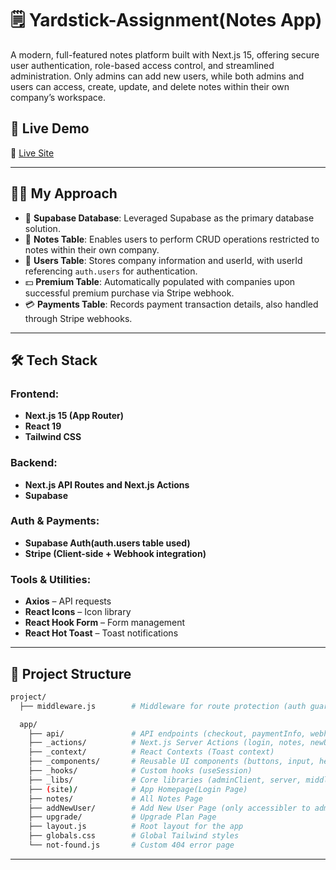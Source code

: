 # 🗒️ Yardstick-Assignment(Notes App)

A modern, full-featured notes platform built with Next.js 15, offering secure user authentication, role-based access control, and streamlined administration. Only admins can add new users, while both admins and users can access, create, update, and delete notes within their own company’s workspace.

## 🚀 Live Demo

🔗 [Live Site](https://nextjs-infinity-flix.vercel.app)

---

## ✋🏽 My Approach  

- 📅 **Supabase Database**: Leveraged Supabase as the primary database solution.  
- 📝 **Notes Table**: Enables users to perform CRUD operations restricted to notes within their own company.  
- 👥 **Users Table**: Stores company information and userId, with userId referencing `auth.users` for authentication.  
- 💵 **Premium Table**: Automatically populated with companies upon successful premium purchase via Stripe webhook.  
- 💳 **Payments Table**: Records payment transaction details, also handled through Stripe webhooks.

---

## 🛠️ Tech Stack

### Frontend:
- **Next.js 15 (App Router)**
- **React 19**
- **Tailwind CSS**

### Backend:
- **Next.js API Routes and Next.js Actions**
- **Supabase**

### Auth & Payments:
- **Supabase Auth(auth.users table used)**
- **Stripe (Client-side + Webhook integration)**

### Tools & Utilities:
- **Axios** – API requests    
- **React Icons** – Icon library  
- **React Hook Form** – Form management  
- **React Hot Toast** – Toast notifications

---

## 📂 Project Structure

```bash
project/
  ├── middleware.js        # Middleware for route protection (auth guard)

  app/
    ├── api/               # API endpoints (checkout, paymentInfo, webhook etc.)
    ├── _actions/          # Next.js Server Actions (login, notes, newUser, createPremium etc.)
    ├── _context/          # React Contexts (Toast context)
    ├── _components/       # Reusable UI components (buttons, input, header etc.)
    ├── _hooks/            # Custom hooks (useSession)
    ├── _libs/             # Core libraries (adminClient, server, middleware etc.)
    ├── (site)/            # App Homepage(Login Page)
    ├── notes/             # All Notes Page
    ├── addNewUser/        # Add New User Page (only accessibler to admins from resp. company)
    ├── upgrade/           # Upgrade Plan Page 
    ├── layout.js          # Root layout for the app
    ├── globals.css        # Global Tailwind styles
    └── not-found.js       # Custom 404 error page
```

---
